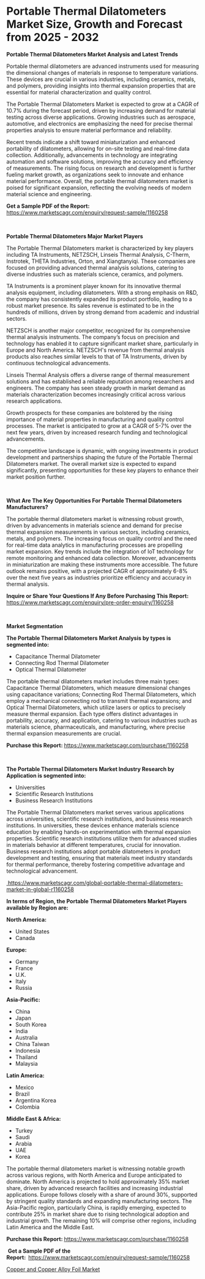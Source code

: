 <p><h1>Portable Thermal Dilatometers Market Size, Growth and Forecast from 2025 - 2032</h1></p><p><strong>Portable Thermal Dilatometers Market Analysis and Latest Trends</strong></p>
<p><p>Portable thermal dilatometers are advanced instruments used for measuring the dimensional changes of materials in response to temperature variations. These devices are crucial in various industries, including ceramics, metals, and polymers, providing insights into thermal expansion properties that are essential for material characterization and quality control.</p><p>The Portable Thermal Dilatometers Market is expected to grow at a CAGR of 10.7% during the forecast period, driven by increasing demand for material testing across diverse applications. Growing industries such as aerospace, automotive, and electronics are emphasizing the need for precise thermal properties analysis to ensure material performance and reliability. </p><p>Recent trends indicate a shift toward miniaturization and enhanced portability of dilatometers, allowing for on-site testing and real-time data collection. Additionally, advancements in technology are integrating automation and software solutions, improving the accuracy and efficiency of measurements. The rising focus on research and development is further fueling market growth, as organizations seek to innovate and enhance material performance. Overall, the portable thermal dilatometers market is poised for significant expansion, reflecting the evolving needs of modern material science and engineering.</p></p>
<p><strong>Get a Sample PDF of the Report:&nbsp;</strong> <a href="https://www.marketscagr.com/enquiry/request-sample/1160258?utm_campaign=3199&utm_medium=2&utm_source=Github&utm_content=ia&utm_term=22032025&utm_id=portable-thermal-dilatometers">https://www.marketscagr.com/enquiry/request-sample/1160258</a></p>
<p>&nbsp;</p>
<p><strong>Portable Thermal Dilatometers Major Market Players</strong></p>
<p><p>The Portable Thermal Dilatometers market is characterized by key players including TA Instruments, NETZSCH, Linseis Thermal Analysis, C-Therm, Instrotek, THETA Industries, Orton, and Xiangtanyiqi. These companies are focused on providing advanced thermal analysis solutions, catering to diverse industries such as materials science, ceramics, and polymers.</p><p>TA Instruments is a prominent player known for its innovative thermal analysis equipment, including dilatometers. With a strong emphasis on R&D, the company has consistently expanded its product portfolio, leading to a robust market presence. Its sales revenue is estimated to be in the hundreds of millions, driven by strong demand from academic and industrial sectors.</p><p>NETZSCH is another major competitor, recognized for its comprehensive thermal analysis instruments. The company’s focus on precision and technology has enabled it to capture significant market share, particularly in Europe and North America. NETZSCH's revenue from thermal analysis products also reaches similar levels to that of TA Instruments, driven by continuous technological advancements.</p><p>Linseis Thermal Analysis offers a diverse range of thermal measurement solutions and has established a reliable reputation among researchers and engineers. The company has seen steady growth in market demand as materials characterization becomes increasingly critical across various research applications.</p><p>Growth prospects for these companies are bolstered by the rising importance of material properties in manufacturing and quality control processes. The market is anticipated to grow at a CAGR of 5-7% over the next few years, driven by increased research funding and technological advancements.</p><p>The competitive landscape is dynamic, with ongoing investments in product development and partnerships shaping the future of the Portable Thermal Dilatometers market. The overall market size is expected to expand significantly, presenting opportunities for these key players to enhance their market position further.</p></p>
<p>&nbsp;</p>
<p><strong>What Are The Key Opportunities For Portable Thermal Dilatometers Manufacturers?</strong></p>
<p><p>The portable thermal dilatometers market is witnessing robust growth, driven by advancements in materials science and demand for precise thermal expansion measurements in various sectors, including ceramics, metals, and polymers. The increasing focus on quality control and the need for real-time data analytics in manufacturing processes are propelling market expansion. Key trends include the integration of IoT technology for remote monitoring and enhanced data collection. Moreover, advancements in miniaturization are making these instruments more accessible. The future outlook remains positive, with a projected CAGR of approximately 6-8% over the next five years as industries prioritize efficiency and accuracy in thermal analysis.</p></p>
<p><strong>Inquire or Share Your Questions If Any Before Purchasing This Report:</strong> <a href="https://www.marketscagr.com/enquiry/pre-order-enquiry/1160258?utm_campaign=3199&utm_medium=2&utm_source=Github&utm_content=ia&utm_term=22032025&utm_id=portable-thermal-dilatometers">https://www.marketscagr.com/enquiry/pre-order-enquiry/1160258</a></p>
<p>&nbsp;</p>
<p><strong>Market Segmentation</strong></p>
<p><strong>The Portable Thermal Dilatometers Market Analysis by types is segmented into:</strong></p>
<p><ul><li>Capacitance Thermal Dilatometer</li><li>Connecting Rod Thermal Dilatometer</li><li>Optical Thermal Dilatometer</li></ul></p>
<p><p>The portable thermal dilatometers market includes three main types: Capacitance Thermal Dilatometers, which measure dimensional changes using capacitance variations; Connecting Rod Thermal Dilatometers, which employ a mechanical connecting rod to transmit thermal expansions; and Optical Thermal Dilatometers, which utilize lasers or optics to precisely measure thermal expansion. Each type offers distinct advantages in portability, accuracy, and application, catering to various industries such as materials science, pharmaceuticals, and manufacturing, where precise thermal expansion measurements are crucial.</p></p>
<p><strong>Purchase this Report:&nbsp;</strong><a href="https://www.marketscagr.com/purchase/1160258?utm_campaign=3199&utm_medium=2&utm_source=Github&utm_content=ia&utm_term=22032025&utm_id=portable-thermal-dilatometers">https://www.marketscagr.com/purchase/1160258</a></p>
<p>&nbsp;</p>
<p><strong>The Portable Thermal Dilatometers Market Industry Research by Application is segmented into:</strong></p>
<p><ul><li>Universities</li><li>Scientific Research Institutions</li><li>Business Research Institutions</li></ul></p>
<p><p>The Portable Thermal Dilatometers market serves various applications across universities, scientific research institutions, and business research institutions. In universities, these devices enhance materials science education by enabling hands-on experimentation with thermal expansion properties. Scientific research institutions utilize them for advanced studies in materials behavior at different temperatures, crucial for innovation. Business research institutions adopt portable dilatometers in product development and testing, ensuring that materials meet industry standards for thermal performance, thereby fostering competitive advantage and technological advancement.</p></p>
<p><a href="https://www.marketscagr.com/global-portable-thermal-dilatometers-market-in-global-r1160258?utm_campaign=3199&utm_medium=2&utm_source=Github&utm_content=ia&utm_term=22032025&utm_id=portable-thermal-dilatometers">&nbsp;https://www.marketscagr.com/global-portable-thermal-dilatometers-market-in-global-r1160258</a></p>
<p><strong>In terms of Region, the Portable Thermal Dilatometers Market Players available by Region are:</strong></p>
<p>
    <p> <strong> North America: </strong>
        <ul>
            <li>United States</li>
            <li>Canada</li>
        </ul>
        </p> 
    <p> <strong> Europe: </strong>
        <ul>
            <li>Germany</li>
            <li>France</li>
            <li>U.K.</li>
            <li>Italy</li>
            <li>Russia</li>
        </ul>
        </p> 
    <p> <strong> Asia-Pacific: </strong>
        <ul>
            <li>China</li>
            <li>Japan</li>
            <li>South Korea</li>
            <li>India</li>
            <li>Australia</li>
            <li>China Taiwan</li>
            <li>Indonesia</li>
            <li>Thailand</li>
            <li>Malaysia</li>
        </ul>
        </p> 
    <p> <strong> Latin America: </strong>
        <ul>
            <li>Mexico</li>
            <li>Brazil</li>
            <li>Argentina Korea</li>
            <li>Colombia</li>
        </ul>
        </p> 
    <p> <strong> Middle East & Africa: </strong>
        <ul>
            <li>Turkey</li>
            <li>Saudi</li>
            <li>Arabia</li>
            <li>UAE</li>
            <li>Korea</li>
        </ul>
    </p>
    </p>
<p><p>The portable thermal dilatometers market is witnessing notable growth across various regions, with North America and Europe anticipated to dominate. North America is projected to hold approximately 35% market share, driven by advanced research facilities and increasing industrial applications. Europe follows closely with a share of around 30%, supported by stringent quality standards and expanding manufacturing sectors. The Asia-Pacific region, particularly China, is rapidly emerging, expected to contribute 25% in market share due to rising technological adoption and industrial growth. The remaining 10% will comprise other regions, including Latin America and the Middle East.</p></p>
<p><strong>Purchase this Report: </strong><a href="https://www.marketscagr.com/purchase/1160258?utm_campaign=3199&utm_medium=2&utm_source=Github&utm_content=ia&utm_term=22032025&utm_id=portable-thermal-dilatometers">https://www.marketscagr.com/purchase/1160258</a></p>
<p>&nbsp;<strong>Get a Sample PDF of the Report:&nbsp;&nbsp;</strong><a href="https://www.marketscagr.com/enquiry/request-sample/1160258?utm_campaign=3199&utm_medium=2&utm_source=Github&utm_content=ia&utm_term=22032025&utm_id=portable-thermal-dilatometers">https://www.marketscagr.com/enquiry/request-sample/1160258</a></p>
<p><strong></strong></p>
<p><p><a href="https://github.com/ijffseandy/Market-Research-Report-List-1/blob/main/copper-and-copper-alloy-foil-market.md?utm_campaign=3199&utm_medium=2&utm_source=Github&utm_content=ia&utm_term=22032025&utm_id=portable-thermal-dilatometers">Copper and Copper Alloy Foil Market</a></p></p>